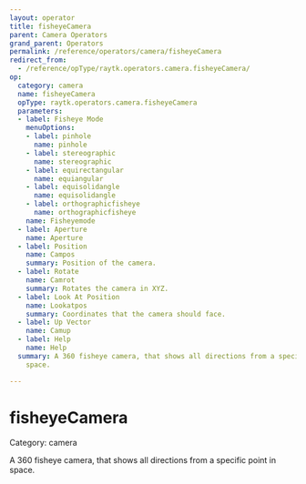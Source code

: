 ```yaml
---
layout: operator
title: fisheyeCamera
parent: Camera Operators
grand_parent: Operators
permalink: /reference/operators/camera/fisheyeCamera
redirect_from:
  - /reference/opType/raytk.operators.camera.fisheyeCamera/
op:
  category: camera
  name: fisheyeCamera
  opType: raytk.operators.camera.fisheyeCamera
  parameters:
  - label: Fisheye Mode
    menuOptions:
    - label: pinhole
      name: pinhole
    - label: stereographic
      name: stereographic
    - label: equirectangular
      name: equiangular
    - label: equisolidangle
      name: equisolidangle
    - label: orthographicfisheye
      name: orthographicfisheye
    name: Fisheyemode
  - label: Aperture
    name: Aperture
  - label: Position
    name: Campos
    summary: Position of the camera.
  - label: Rotate
    name: Camrot
    summary: Rotates the camera in XYZ.
  - label: Look At Position
    name: Lookatpos
    summary: Coordinates that the camera should face.
  - label: Up Vector
    name: Camup
  - label: Help
    name: Help
  summary: A 360 fisheye camera, that shows all directions from a specific point in
    space.

---
```


# fisheyeCamera

Category: camera



A 360 fisheye camera, that shows all directions from a specific point in space.